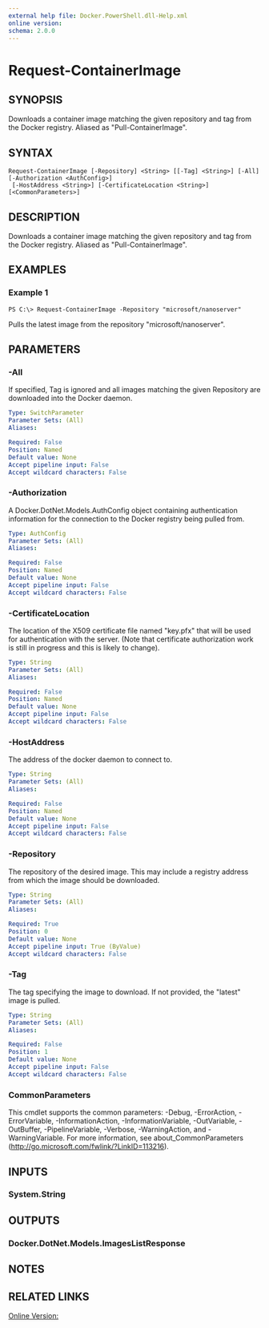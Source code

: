 ```yaml
---
external help file: Docker.PowerShell.dll-Help.xml
online version: 
schema: 2.0.0
---
```


# Request-ContainerImage
## SYNOPSIS
Downloads a container image matching the given repository and tag from the Docker registry.
Aliased as "Pull-ContainerImage".
## SYNTAX

```
Request-ContainerImage [-Repository] <String> [[-Tag] <String>] [-All] [-Authorization <AuthConfig>]
 [-HostAddress <String>] [-CertificateLocation <String>] [<CommonParameters>]
```

## DESCRIPTION
Downloads a container image matching the given repository and tag from the Docker registry.
Aliased as "Pull-ContainerImage".
## EXAMPLES

### Example 1
```
PS C:\> Request-ContainerImage -Repository "microsoft/nanoserver"
```

Pulls the latest image from the repository "microsoft/nanoserver".
## PARAMETERS

### -All
If specified, Tag is ignored and all images matching the given Repository are downloaded into the Docker daemon.

```yaml
Type: SwitchParameter
Parameter Sets: (All)
Aliases: 

Required: False
Position: Named
Default value: None
Accept pipeline input: False
Accept wildcard characters: False
```

### -Authorization
A Docker.DotNet.Models.AuthConfig object containing authentication information for the connection to the Docker registry being pulled from.

```yaml
Type: AuthConfig
Parameter Sets: (All)
Aliases: 

Required: False
Position: Named
Default value: None
Accept pipeline input: False
Accept wildcard characters: False
```

### -CertificateLocation
The location of the X509 certificate file named "key.pfx" that will be used for authentication with the server.  (Note that certificate authorization work is still in progress and this is likely to change).

```yaml
Type: String
Parameter Sets: (All)
Aliases: 

Required: False
Position: Named
Default value: None
Accept pipeline input: False
Accept wildcard characters: False
```

### -HostAddress
The address of the docker daemon to connect to.

```yaml
Type: String
Parameter Sets: (All)
Aliases: 

Required: False
Position: Named
Default value: None
Accept pipeline input: False
Accept wildcard characters: False
```

### -Repository
The repository of the desired image.  This may include a registry address from which the image should be downloaded. 

```yaml
Type: String
Parameter Sets: (All)
Aliases: 

Required: True
Position: 0
Default value: None
Accept pipeline input: True (ByValue)
Accept wildcard characters: False
```

### -Tag
The tag specifying the image to download. If not provided, the "latest" image is pulled.

```yaml
Type: String
Parameter Sets: (All)
Aliases: 

Required: False
Position: 1
Default value: None
Accept pipeline input: False
Accept wildcard characters: False
```

### CommonParameters
This cmdlet supports the common parameters: -Debug, -ErrorAction, -ErrorVariable, -InformationAction, -InformationVariable, -OutVariable, -OutBuffer, -PipelineVariable, -Verbose, -WarningAction, and -WarningVariable. For more information, see about_CommonParameters (http://go.microsoft.com/fwlink/?LinkID=113216).
## INPUTS

### System.String

## OUTPUTS

### Docker.DotNet.Models.ImagesListResponse

## NOTES

## RELATED LINKS

[Online Version:](https://github.com/Microsoft/Docker-PowerShell/blob/master/src/Docker.PowerShell/Help/Request-ContainerImage.md)

